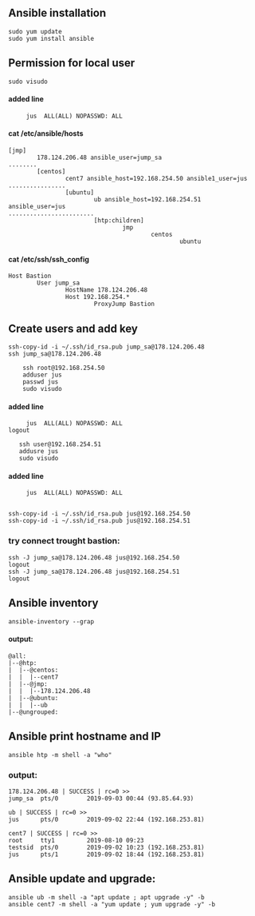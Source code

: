 ## Ansible installation
```
sudo yum update
sudo yum install ansible
```
## Permission for local user
```
sudo visudo
```
  #### added line
```
     jus  ALL(ALL) NOPASSWD: ALL
```
#### cat /etc/ansible/hosts
```
[jmp]
        178.124.206.48 ansible_user=jump_sa
........
        [centos]
                cent7 ansible_host=192.168.254.50 ansible1_user=jus
................
                [ubuntu]
                        ub ansible_host=192.168.254.51 ansible_user=jus
........................
                        [htp:children]
                                jmp
                                        centos
                                                ubuntu

```
#### cat /etc/ssh/ssh_config
```
Host Bastion
        User jump_sa
                HostName 178.124.206.48
                Host 192.168.254.*
                        ProxyJump Bastion
```
## Create users and add key
``` 
ssh-copy-id -i ~/.ssh/id_rsa.pub jump_sa@178.124.206.48  
ssh jump_sa@178.124.206.48

    ssh root@192.168.254.50
    adduser jus
    passwd jus
    sudo visudo
```
#### added line
```
     jus  ALL(ALL) NOPASSWD: ALL
logout
  
   ssh user@192.168.254.51
   addusre jus
   sudo visudo
```      
#### added line
```
     jus  ALL(ALL) NOPASSWD: ALL


ssh-copy-id -i ~/.ssh/id_rsa.pub jus@192.168.254.50
ssh-copy-id -i ~/.ssh/id_rsa.pub jus@192.168.254.51
```
### try connect trought bastion:
```
ssh -J jump_sa@178.124.206.48 jus@192.168.254.50
logout
ssh -J jump_sa@178.124.206.48 jus@192.168.254.51
logout
```

## Ansible inventory
```
ansible-inventory --grap
```
  #### output:
  ```
  @all:
  |--@htp:
  |  |--@centos:
  |  |  |--cent7
  |  |--@jmp:
  |  |  |--178.124.206.48
  |  |--@ubuntu:
  |  |  |--ub
  |--@ungrouped:
  ```
## Ansible print hostname and IP
```
ansible htp -m shell -a "who"
```
### output:
```
178.124.206.48 | SUCCESS | rc=0 >>
jump_sa  pts/0        2019-09-03 00:44 (93.85.64.93)

ub | SUCCESS | rc=0 >>
jus      pts/0        2019-09-02 22:44 (192.168.253.81)

cent7 | SUCCESS | rc=0 >>
root     tty1         2019-08-10 09:23
testsid  pts/0        2019-09-02 10:23 (192.168.253.81)
jus      pts/1        2019-09-02 18:44 (192.168.253.81)

```
## Ansible update and upgrade:
```
ansible ub -m shell -a "apt update ; apt upgrade -y" -b
ansible cent7 -m shell -a "yum update ; yum upgrade -y" -b
```

